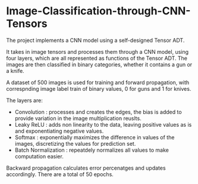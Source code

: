 # Image-Classification-through-CNN-Tensors
The project implements a CNN model using a self-designed Tensor ADT.

It takes in image tensors and processes them through a CNN model, using four layers, which are all represented as functions of the Tensor ADT. The images are then classified in binary categories, whether it contains a gun or a knife.

A dataset of 500 images is used for training and forward propagation, with correspnding image label train of binary values, 0 for guns and 1 for knives.

The layers are:
- Convolution : processes and creates the edges, the bias is added to provide variation in the image multiplication reuslts.
- Leaky ReLU : adds non linearity to the data, leaving positive values as is and exponentiating negative values.
- Softmax : exponentially maximizes the difference in values of the images, discretizing the values for prediction set.
- Batch Normalization : repeatdely normalizes all values to make computation easier.

Backward propagation calculates error percenatges and updates accordingly. There are a total of 50 epochs.


